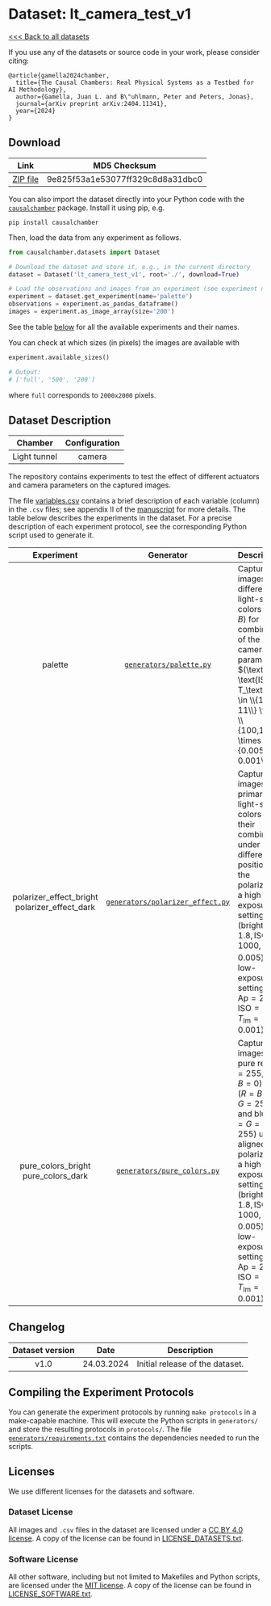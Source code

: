 # Dataset: lt\_camera\_test\_v1

[<<< Back to all datasets](http://causalchamber.org)

If you use any of the datasets or source code in your work, please consider citing:

```
@article{gamella2024chamber,
  title={The Causal Chambers: Real Physical Systems as a Testbed for AI Methodology},
  author={Gamella, Juan L. and B\"uhlmann, Peter and Peters, Jonas},
  journal={arXiv preprint arXiv:2404.11341},
  year={2024}
}
```

## Download

| Link     | MD5 Checksum                     |
|:--------:|:--------------------------------:|
| [ZIP file](https://causalchamber.s3.eu-central-1.amazonaws.com/downloadables/lt_camera_test_v1.zip) | 9e825f53a1e53077ff329c8d8a31dbc0 |

You can also import the dataset directly into your Python code with the [`causalchamber`](https://pypi.org/project/causalchamber/) package. Install it using pip, e.g.

```
pip install causalchamber
```

Then, load the data from any experiment as follows.

```python
from causalchamber.datasets import Dataset

# Download the dataset and store it, e.g., in the current directory
dataset = Dataset('lt_camera_test_v1', root='./', download=True)

# Load the observations and images from an experiment (see experiment names below)
experiment = dataset.get_experiment(name='palette')
observations = experiment.as_pandas_dataframe()
images = experiment.as_image_array(size='200')
```

See the table [below](#dataset-description) for all the available experiments and their names.

You can check at which sizes (in pixels) the images are available with

```python
experiment.available_sizes()

# Output:
# ['full', '500', '200']
```

where `full` corresponds to `2000x2000` pixels.


## Dataset Description

| Chamber      | Configuration |
|:------------:|:-------------:|
| Light tunnel | camera        |

The repository contains experiments to test the effect of different actuators and camera parameters on the captured images.

The file [variables.csv](variables.csv) contains a brief description of each variable (column) in the `.csv` files; see appendix II of the [manuscript](https://arxiv.org/pdf/2404.11341.pdf) for more details. The table below describes the experiments in the dataset. For a precise description of each experiment protocol, see the corresponding Python script used to generate it.

| Experiment | Generator | Description |
|:----------------------:|:---------:|:------------|
| palette      | [`generators/palette.py`](generators/palette.py) | Capture images of 14 different light-source colors ($R,G,B$) for combinations of the camera parameters $(\text{Ap}, \text{ISO}, T_\text{Im}) \in \\{1.8, 11\\} \times \\{100,1000\\} \times \\{0.005, 0.001\\}.$ |
| polarizer\_effect\_bright<br>polarizer\_effect\_dark      | [`generators/polarizer_effect.py`](generators/polarizer_effect.py) | Capture images of primary light-source colors and their combinations under different positions of the polarizers, in a high-exposure setting (bright, $\text{Ap}=1.8, \text{ISO}=1000, T_\text{Im}=0.005$) and a low-exposure setting (dark, $\text{Ap}=22, \text{ISO}=100, T_\text{Im}=0.001$).|
| pure\_colors\_bright<br>pure\_colors\_dark      | [`generators/pure_colors.py`](generators/pure_colors.py) | Capture images of pure red $(R=255, G=B=0)$, green $(R=B=0, G=255)$ and blue $(R=G=0, B=255)$ under aligned polarizers, in a high-exposure setting (bright, $\text{Ap}=1.8, \text{ISO}=1000, T_\text{Im}=0.005$) and a low-exposure setting (dark, $\text{Ap}=22, \text{ISO}=100, T_\text{Im}=0.001$).|

## Changelog

| Dataset version | Date       | Description                     |
|:---------------:|:----------:|:-------------------------------:|
| v1.0            | 24.03.2024 | Initial release of the dataset. |

## Compiling the Experiment Protocols

You can generate the experiment protocols by running `make protocols` in a make-capable machine. This will execute the Python scripts in `generators/` and store the resulting protocols in `protocols/`. The file [`generators/requirements.txt`](generators/requirements.txt) contains the dependencies needed to run the scripts.


## Licenses

We use different licenses for the datasets and software.

### Dataset License

All images and `.csv` files in the dataset are licensed under a [CC BY 4.0 license](https://creativecommons.org/licenses/by/4.0/). A copy of the license can be found in [LICENSE_DATASETS.txt](LICENSE_DATASETS.txt).

### Software License

All other software, including but not limited to Makefiles and Python scripts, are licensed under the [MIT license](https://opensource.org/license/mit/). A copy of the license can be found in [LICENSE_SOFTWARE.txt](LICENSE_SOFTWARE.txt).

